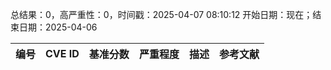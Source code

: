 总结果：0，高严重性：0，时间戳：2025-04-07 08:10:12
开始日期：现在；结束日期：2025-04-06

| 编号 | CVE ID | 基准分数 | 严重程度 | 描述 | 参考文献 |
|-----|--------|------------|----------|-------------|------------|
